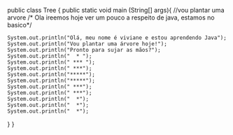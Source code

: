 public class Tree {
   public static void main (String[] args){
    //vou plantar uma arvore
    /* Ola ireemos hoje ver um pouco a respeito de java, estamos no  basico*/

    System.out.println("Olá, meu nome é viviane e estou aprendendo Java");
    System.out.println("Vou plantar uma árvore hoje!");
    System.out.println("Pronto para sujar as mãos?");
    System.out.println("  * ");
    System.out.println(" *** ");
    System.out.println(" ***");
    System.out.println("*****");
    System.out.println("*****");
    System.out.println(" ***");
    System.out.println(" ***");
    System.out.println("  *");
    System.out.println("  *");
    System.out.println("  *");

   }
}
